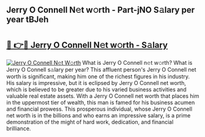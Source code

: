 ## Jerry O Connell N𝚎t w𝚘rth - Part-jNO S𝚊lary per year tBJeh

# <h2><a href="http://gc48on.nevu.top/?p=Jerry+O+Connell">🔗 👉🔴 Jerry O Connell N𝚎t w𝚘rth - S𝚊lary</a></h2>

[![Jerry O Connell N𝚎t W𝚘rth](https://i.imgur.com/Oavwk0R.jpeg)](http://gc48on.nevu.top/?p=Jerry+O+Connell)
What is Jerry O Connell n𝚎t w𝚘rth? What is Jerry O Connell s𝚊lary per year?
This affluent person's Jerry O Connell net worth is significant, making him one of the richest figures in his industry. His salary is impressive, but it is eclipsed by Jerry O Connell net worth, which is believed to be greater due to his varied business activities and valuable real estate assets. With a Jerry O Connell net worth that places him in the uppermost tier of wealth, this man is famed for his business acumen and financial prowess. This prosperous individual, whose Jerry O Connell net worth is in the billions and who earns an impressive salary, is a prime demonstration of the might of hard work, dedication, and financial brilliance.

